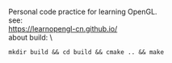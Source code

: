 Personal code practice for learning OpenGL. \
see: \
https://learnopengl-cn.github.io/ \
about build: \
```
mkdir build && cd build && cmake .. && make
```